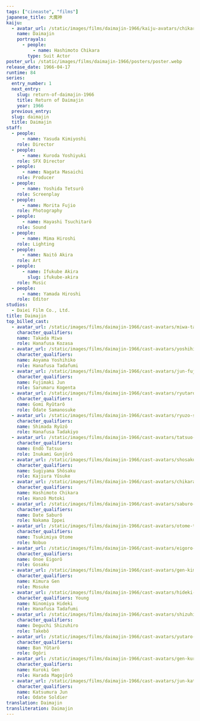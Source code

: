 ```yaml
---
tags: ["cineaste", "films"]
japanese_title: 大魔神
kaiju:
  - avatar_url: /static/images/films/daimajin-1966/kaiju-avatars/chikara-hashimoto-1.webp
    name: Daimajin
    portrayals:
      - people:
          - name: Hashimoto Chikara
        type: Suit Actor
poster_url: /static/images/films/daimajin-1966/posters/poster.webp
release_date: 1966-04-17
runtime: 84
series:
  entry_number: 1
  next_entry:
    slug: return-of-daimajin-1966
    title: Return of Daimajin
    year: 1966
  previous_entry:
  slug: daimajin
  title: Daimajin
staff:
  - people:
      - name: Yasuda Kimiyoshi
    role: Director
  - people:
      - name: Kuroda Yoshiyuki
    role: SFX Director
  - people:
      - name: Nagata Masaichi
    role: Producer
  - people:
      - name: Yoshida Tetsurô
    role: Screenplay
  - people:
      - name: Morita Fujio
    role: Photography
  - people:
      - name: Hayashi Tsuchitarô
    role: Sound
  - people:
      - name: Mima Hiroshi
    role: Lighting
  - people:
      - name: Naitô Akira
    role: Art
  - people:
      - name: Ifukube Akira
        slug: ifukube-akira
    role: Music
  - people:
      - name: Yamada Hiroshi
    role: Editor
studios:
  - Daiei Film Co., Ltd.
title: Daimajin
top_billed_cast:
  - avatar_url: /static/images/films/daimajin-1966/cast-avatars/miwa-takada-0.webp
    character_qualifiers:
    name: Takada Miwa
    role: Hanafusa Kozasa
  - avatar_url: /static/images/films/daimajin-1966/cast-avatars/yoshihiko-aoyama-0.webp
    character_qualifiers:
    name: Aoyama Yoshihiko
    role: Hanafusa Tadafumi
  - avatar_url: /static/images/films/daimajin-1966/cast-avatars/jun-fujimaki-0.webp
    character_qualifiers:
    name: Fujimaki Jun
    role: Sarumaru Kogenta
  - avatar_url: /static/images/films/daimajin-1966/cast-avatars/ryutaro-gomi-0.webp
    character_qualifiers:
    name: Gomi Ryûtarô
    role: Ôdate Samanosuke
  - avatar_url: /static/images/films/daimajin-1966/cast-avatars/ryuzo-shimada-0.webp
    character_qualifiers:
    name: Shimada Ryûzô
    role: Hanafusa Tadakiyo
  - avatar_url: /static/images/films/daimajin-1966/cast-avatars/tatsuo-endo-0.webp
    character_qualifiers:
    name: Endô Tatsuo
    role: Inukami Gunjûrô
  - avatar_url: /static/images/films/daimajin-1966/cast-avatars/shosaku-sugiyama-0.webp
    character_qualifiers:
    name: Sugiyama Shôsaku
    role: Kajiura Yûsuke
  - avatar_url: /static/images/films/daimajin-1966/cast-avatars/chikara-hashimoto-0.webp
    character_qualifiers:
    name: Hashimoto Chikara
    role: Hanzô Motoki
  - avatar_url: /static/images/films/daimajin-1966/cast-avatars/saburo-date-0.webp
    character_qualifiers:
    name: Date Saburô
    role: Nakama Ippei
  - avatar_url: /static/images/films/daimajin-1966/cast-avatars/otome-tsukimiya-0.webp
    character_qualifiers:
    name: Tsukimiya Otome
    role: Nobuo
  - avatar_url: /static/images/films/daimajin-1966/cast-avatars/eigoro-onoe-0.webp
    character_qualifiers:
    name: Onoe Eigorô
    role: Gosaku
  - avatar_url: /static/images/films/daimajin-1966/cast-avatars/gen-kimura-0.webp
    character_qualifiers:
    name: Kimura Gen
    role: Mosuke
  - avatar_url: /static/images/films/daimajin-1966/cast-avatars/hideki-ninomiya-0.webp
    character_qualifiers: Young
    name: Ninomiya Hideki
    role: Hanafusa Tadafumi
  - avatar_url: /static/images/films/daimajin-1966/cast-avatars/shizuhiro-deguchi-0.webp
    character_qualifiers:
    name: Deguchi Shizuhiro
    role: Takebô
  - avatar_url: /static/images/films/daimajin-1966/cast-avatars/yutaro-ban-0.webp
    character_qualifiers:
    name: Ban Yûtarô
    role: Ogôri
  - avatar_url: /static/images/films/daimajin-1966/cast-avatars/gen-kuroki-0.webp
    character_qualifiers:
    name: Kuroki Gen
    role: Harada Magojûrô
  - avatar_url: /static/images/films/daimajin-1966/cast-avatars/jun-katsumura-0.webp
    character_qualifiers:
    name: Katsumura Jun
    role: Odate Soldier
translation: Daimajin
transliteration: Daimajin
---
```

